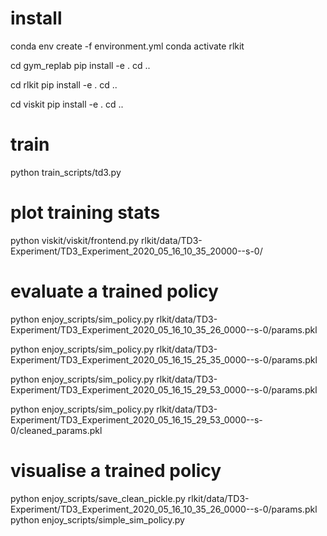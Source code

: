 # install
conda env create -f environment.yml
conda activate rlkit

cd gym_replab
pip install -e .
cd ..

cd rlkit
pip install -e .
cd ..


cd viskit
pip install -e .
cd ..

# train
python train_scripts/td3.py


# plot training stats
python viskit/viskit/frontend.py rlkit/data/TD3-Experiment/TD3_Experiment_2020_05_16_10_35_20000--s-0/


# evaluate a trained policy
python enjoy_scripts/sim_policy.py rlkit/data/TD3-Experiment/TD3_Experiment_2020_05_16_10_35_26_0000--s-0/params.pkl

python enjoy_scripts/sim_policy.py rlkit/data/TD3-Experiment/TD3_Experiment_2020_05_16_15_25_35_0000--s-0/params.pkl

python enjoy_scripts/sim_policy.py rlkit/data/TD3-Experiment/TD3_Experiment_2020_05_16_15_29_53_0000--s-0/params.pkl

python enjoy_scripts/sim_policy.py rlkit/data/TD3-Experiment/TD3_Experiment_2020_05_16_15_29_53_0000--s-0/cleaned_params.pkl


# visualise a trained policy
python enjoy_scripts/save_clean_pickle.py rlkit/data/TD3-Experiment/TD3_Experiment_2020_05_16_10_35_26_0000--s-0/params.pkl
python enjoy_scripts/simple_sim_policy.py
